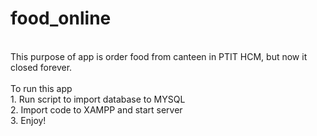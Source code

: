 ﻿# food_online
<br />
This purpose of app is order food from canteen in PTIT HCM, but now it closed forever.
<br />
<br />
To run this app
<br />1. Run script to import database to MYSQL
<br />2. Import code to XAMPP and start server
<br />3. Enjoy!
